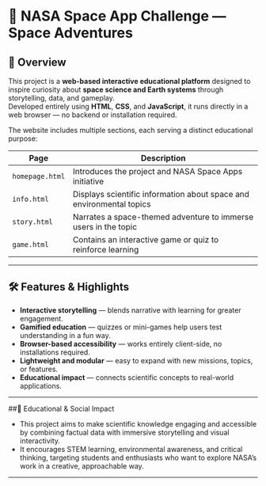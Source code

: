 # 🌌 NASA Space App Challenge — Space Adventures

## 🎯 Overview  
This project is a **web-based interactive educational platform** designed to inspire curiosity about **space science and Earth systems** through storytelling, data, and gameplay.  
Developed entirely using **HTML**, **CSS**, and **JavaScript**, it runs directly in a web browser — no backend or installation required.

The website includes multiple sections, each serving a distinct educational purpose:

| Page | Description |
|------|--------------|
| `homepage.html` | Introduces the project and NASA Space Apps initiative |
| `info.html` | Displays scientific information about space and environmental topics |
| `story.html` | Narrates a space-themed adventure to immerse users in the topic |
| `game.html` | Contains an interactive game or quiz to reinforce learning |

---

## 🛠️ Features & Highlights  
- **Interactive storytelling** — blends narrative with learning for greater engagement.  
- **Gamified education** — quizzes or mini-games help users test understanding in a fun way.  
- **Browser-based accessibility** — works entirely client-side, no installations required.  
- **Lightweight and modular** — easy to expand with new missions, topics, or features.  
- **Educational impact** — connects scientific concepts to real-world applications.  

---
##🧩 Educational & Social Impact

- This project aims to make scientific knowledge engaging and accessible by combining factual data with immersive storytelling and visual interactivity.
- It encourages STEM learning, environmental awareness, and critical thinking, targeting students and enthusiasts who want to explore NASA’s work in a creative, approachable way.

---
